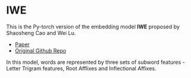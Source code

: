 # IWE

This is the Py-torch version of the embedding model **IWE** proposed by Shaosheng Cao and Wei Lu. 
- [Paper](https://www.aaai.org/ocs/index.php/AAAI/AAAI17/paper/download/14724/14187)
- [Original Github Repo](https://github.com/ShelsonCao/IWE)

In this model, words are represented by three sets of subword features - Letter Trigram features, Root Afflixes and Inflectional Affixes.
